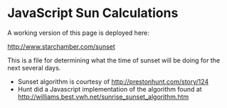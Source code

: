 JavaScript Sun Calculations
======

A working version of this page is deployed here:

http://www.starchamber.com/sunset

This is a file for determining what the time of sunset will be doing for the next several days.

* Sunset algorithm is courtesy of http://prestonhunt.com/story/124
* Hunt did a Javascript implementation of the algorithm found at http://williams.best.vwh.net/sunrise_sunset_algorithm.htm
